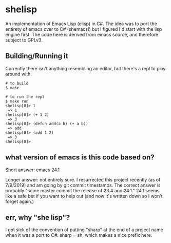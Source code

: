 # shelisp
An implementation of Emacs Lisp (elisp) in C#.  The idea was to port the entirety of emacs over to C# (shemacs!) but I figured I'd start with the lisp engine first.  The code here is derived from emacs source, and therefore subject to GPLv3.

## Building/Running it
Currently there isn't anything resembling an editor, but there's a repl to play around with.

```
# to build
$ make

# to run the repl
$ make run
shelisp[0]> 1
 => 1
shelisp[0]> (+ 1 2)
 => 3
shelisp[0]> (defun add(a b) (+ a b))
 => add
shelisp[0]> (add 1 2)
 => 3
shelisp[0]>
```

## what version of emacs is this code based on?
Short answer: emacs 24.1

Longer answer: not entirely sure.  I resurrected this project recently (as of 7/9/2019) and am going by git commit timestamps. The correct answer is probably "some master commit the release of 23.4 and 24.1."  24.1 seems like a safe bet if you want to help out (and now it's written down so I won't forget again.)

## err, why "she lisp"?
I got sick of the convention of putting "sharp" at the end of a project name when it was a port to C#.  sharp = sh, which makes a nice prefix here.

